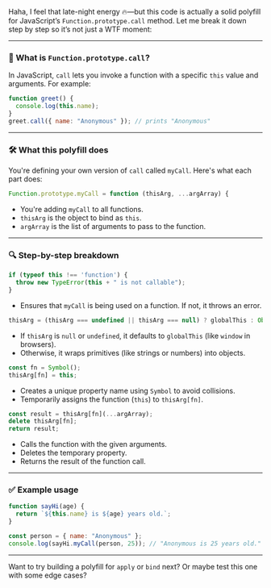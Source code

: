 Haha, I feel that late-night energy 🔥—but this code is actually a solid polyfill for JavaScript’s `Function.prototype.call` method. Let me break it down step by step so it’s not just a WTF moment:

---

### 🧠 What is `Function.prototype.call`?

In JavaScript, `call` lets you invoke a function with a specific `this` value and arguments. For example:

```js
function greet() {
  console.log(this.name);
}
greet.call({ name: "Anonymous" }); // prints "Anonymous"
```

---

### 🛠️ What this polyfill does

You're defining your own version of `call` called `myCall`. Here's what each part does:

```js
Function.prototype.myCall = function (thisArg, ...argArray) {
```
- You're adding `myCall` to all functions.
- `thisArg` is the object to bind as `this`.
- `argArray` is the list of arguments to pass to the function.

---

### 🔍 Step-by-step breakdown

```js
if (typeof this !== 'function') {
  throw new TypeError(this + " is not callable");
}
```
- Ensures that `myCall` is being used on a function. If not, it throws an error.

```js
thisArg = (thisArg === undefined || thisArg === null) ? globalThis : Object(thisArg);
```
- If `thisArg` is `null` or `undefined`, it defaults to `globalThis` (like `window` in browsers).
- Otherwise, it wraps primitives (like strings or numbers) into objects.

```js
const fn = Symbol();
thisArg[fn] = this;
```
- Creates a unique property name using `Symbol` to avoid collisions.
- Temporarily assigns the function (`this`) to `thisArg[fn]`.

```js
const result = thisArg[fn](...argArray);
delete thisArg[fn];
return result;
```
- Calls the function with the given arguments.
- Deletes the temporary property.
- Returns the result of the function call.

---

### ✅ Example usage

```js
function sayHi(age) {
  return `${this.name} is ${age} years old.`;
}

const person = { name: "Anonymous" };
console.log(sayHi.myCall(person, 25)); // "Anonymous is 25 years old."
```

---

Want to try building a polyfill for `apply` or `bind` next? Or maybe test this one with some edge cases?